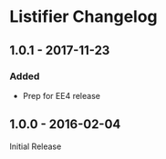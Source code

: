
# Listifier Changelog


## 1.0.1 - 2017-11-23
	
### Added
- Prep for EE4 release
	
## 1.0.0 - 2016-02-04
	
Initial Release
	
				
